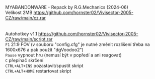 MYABANDONWARE - Repack by R.G.Mechanics (2024-06)
<br/>
Velikost 2MB https://github.com/hornster02/Vivisector-2005-CZ/raw/main/cz.rar
<br/>
<br/>
<br/>
Autohotkey v1.1 https://github.com/hornster02/Vivisector-2005-CZ/raw/main/script.rar
<br/>
```F1``` 21:9 FOV (v souboru "config.cfg" je nutné změnit rozlišení třeba na 1600x676 a pak použít "dgVoodoo2")
<br/>
```Pause``` vypnout hru (nemusí být v popředí a ani reagovat)
<br/>
```C``` přepínač skrčení
<br/>
```CTRL+ALT+INS``` pozastavit/spustit skript
<br/>
```CTRL+ALT+HOME``` restartovat skript
